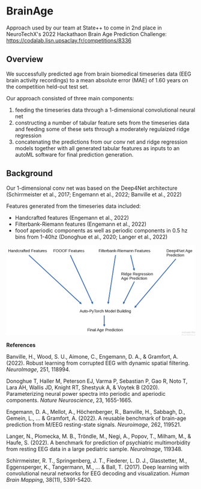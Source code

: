 # BrainAge
Approach used by our team at State++ to come in 2nd place in NeuroTechX's 2022 Hackathaon Brain Age Prediction Challenge: https://codalab.lisn.upsaclay.fr/competitions/8336

## Overview
We successfully predicted age from brain biomedical timeseries data (EEG brain activity recordings) to a mean absolute error (MAE) of 1.60 years on the competition held-out test set.

Our approach consisted of three main components:
1) feeding the timeseries data through a 1-dimensional convolutional neural net
2) constructing a number of tabular feature sets from the timeseries data and feeding some of these sets through a moderately regulaized ridge regression
3) concatenating the predictions from our conv net and ridge regression models together with all generated tabular features as inputs to an autoML software for final prediction generation.


## Background
Our 1-dimensional conv net was based on the Deep4Net architecture (Schirrmeister et al., 2017; Engemann et al., 2022; Banville et al., 2022) 

Features generated from the timeseries data included:
- Handcrafted features  (Engemann et al., 2022)
- Filterbank-Riemann features  (Engemann et al., 2022)
- fooof aperiodic components as well as periodic components in 0.5 hz bins from 1-40hz (Donoghue et al., 2020; Langer et al., 2022)


![Simple Visual](simpleVisual.png)

**References**

Banville, H., Wood, S. U., Aimone, C., Engemann, D. A., & Gramfort, A. (2022). Robust learning from corrupted EEG with dynamic spatial filtering. *NeuroImage*, 251, 118994.

Donoghue T, Haller M, Peterson EJ, Varma P, Sebastian P, Gao R, Noto T, Lara AH, Wallis JD, Knight RT, Shestyuk A, & Voytek B (2020). Parameterizing neural power spectra into periodic and aperiodic components. *Nature Neuroscience*, 23, 1655-1665.

Engemann, D. A., Mellot, A., Höchenberger, R., Banville, H., Sabbagh, D., Gemein, L., ... & Gramfort, A. (2022). A reusable benchmark of brain-age prediction from M/EEG resting-state signals. *Neuroimage*, 262, 119521.

Langer, N., Plomecka, M. B., Tröndle, M., Negi, A., Popov, T., Milham, M., & Haufe, S. (2022). A benchmark for prediction of psychiatric multimorbidity from resting EEG data in a large pediatric sample. *NeuroImage*, 119348.

Schirrmeister, R. T., Springenberg, J. T., Fiederer, L. D. J., Glasstetter, M., Eggensperger, K., Tangermann, M., ... & Ball, T. (2017). Deep learning with convolutional neural networks for EEG decoding and visualization. *Human Brain Mapping*, 38(11), 5391-5420.

